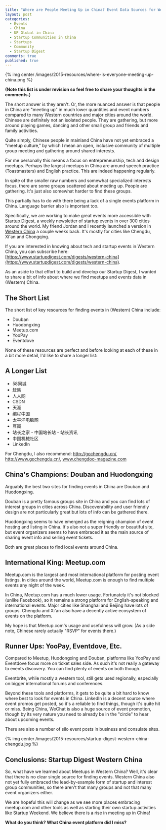 ```yaml
---
title: "Where are People Meeting Up in China? Event Data Sources for Western China Meetups"
layout: post
categories:
  - Events
  - China
  - UP Global in China
  - Startup Communities in China
  - Startups
  - Community
  - Startup Digest
comments: true
published: true
---
```


{% img center /images/2015-resources/where-is-everyone-meeting-up-china.png %}

**(Note this list is under revision so feel free to share your thoughts in the comments.)**

The short answer is they aren't. Or, the more nuanced answer is that people in China are "meeting up" in much lower quantities and event numbers compared to many Western countries and major cities around the world. Chinese are definitely not an isolated people. They are gathering, but more around playing games, dancing and other small group and friends and family activities. 

Quite simply, Chinese people in mainland China have not yet embraced a "meetup culture," by which I mean an open, inclusive community of multiple group meeting and gathering around shared interests. 

For me personally this means a focus on entrepreneurship, tech and design meetups. Perhaps the largest meetups in China are around speech practice (Toastmasters) and English practice. This are indeed happening regularly.  

In spite of the smaller raw numbers and somewhat specialized interests focus, there are some groups scattered about meeting up. People are gathering. It's just also somewhat harder to find these groups. 

This partially has to do with there being a lack of a single events platform in China. Language barrier also is important too. 

Specifically, we are working to make great events more accessible with [Startup Digest](http://www.startupdigest.com), a weekly newsletter of startup events in over 300 cities around the world. My friend Jordan and I recently launched a version in [Western China](https://www.startupdigest.com/digests/western-china) a couple weeks back. It's mostly for cities like Chengdu, Xi'an and Chongqing. 

If you are interested in knowing about tech and startup events in Western China, you can subscribe here: [https://www.startupdigest.com/digests/western-china](https://www.startupdigest.com/digests/western-china).

As an aside to that effort to build and develop our Startup Digest, I wanted to share a bit of info about where we find meetups and events data in (Western) China. 

<!--more-->

## The Short List

The short list of key resources for finding events in (Western) China include:

* Douban
* Huodongxing
* Meetup.com
* YooPay
* Eventdove

None of these resources are perfect and before looking at each of these in a bit more detail, I'd like to share a longer list:

## A Longer List

* 58同城
* 赶集
* 人人网
* CSDN
* 天涯
* 编程中国
* 太平洋电脑网
* 豆瓣
* 站长之家 - 中国站长站 - 站长资讯
* 中国机械社区
* LinkedIn

For Chengdu, I also recommend: http://gochengdu.cn/, http://www.gochengdu.cn/, www.chengdoo-magazine.com

## China's Champions: Douban and Huodongxing

Arguably the best two sites for finding events in China are Douban and Huodongxing. 

Douban is a pretty famous groups site in China and you can find lots of interest groups in cities across China. Discoverability and user friendly design are not particularly great but lots of info can be gathered there. 

Huodongxing seems to have emerged as the reigning champion of event hosting and listing in China. It's also not a super friendly or beautiful site, but event organizers seems to have embraced it as the main source of sharing event info and selling event tickets. 

Both are great places to find local events around China. 

## International King: Meetup.com

Meetup.com is the largest and most international platform for posting event listings. In cities around the world, Meetup.com is enough to find multiple events any night of the week. 

In China, Meetup.com has a much lower usage. Fortunately it's not blocked (unlike Facebook), so it remains a strong platform for English-speaking and international events. Major cities like Shanghai and Beijing have lots of groups. Chengdu and Xi'an also have a decently active ecosystem of events on the platform. 

My hope is that Meetup.com's usage and usefulness will grow. (As a side note, Chinese rarely actually "RSVP" for events there.)

## Runner Ups: YooPay, Eventdove, Etc.

Compared to Meetup, Huodongxing and Douban, platforms like YooPay and Eventdove focus more on ticket sales side. As such it's not really a gateway to events discovery. You can find plenty of events on both though. 

Eventbrite, while mostly a western tool, still gets used regionally, especially on bigger international forums and conferences. 

Beyond these tools and platforms, it gets to be quite a bit hard to know where best to look for events in China. LinkedIn is a decent source where event promos get posted, so it's a reliable to find things, though it's quite hit or miss. Being China, WeChat is also a huge source of event promotion, though by its very nature you need to already be in the "circle" to hear about upcoming events. 

There are also a number of silo event posts in business and consulate sites. 

{% img center /images/2015-resources/startup-digest-western-china-chengdu.jpg %}

## Conclusions: Startup Digest Western China

So, what have we learned about Meetups in Western China? Well, it's clear that there is no clear single source for finding events. Western China also not yet fully embraced the lead-by-example form of startup and interest group communities, so there aren't that many groups and not that many event organizers either. 

We are hopeful this will change as we see more places embracing meetup.com and other tools as well as starting their own startup activities like Startup Weekend. We believe there is a rise in meeting up in China! 

**What do you think? What China event platform did I miss?** 